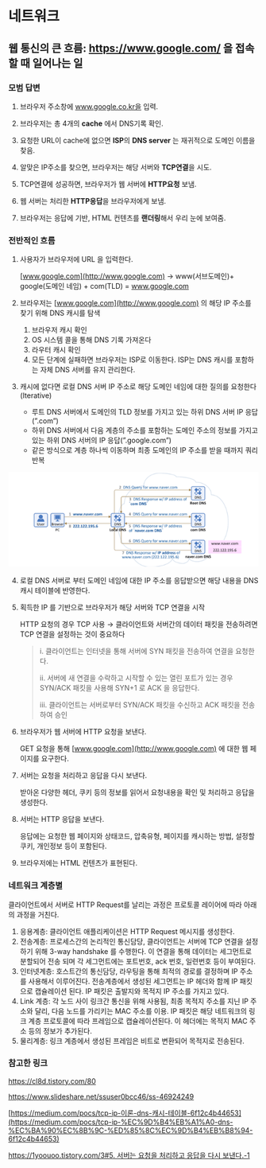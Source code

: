 # 네트워크
## 웹 통신의 큰 흐름: https://www.google.com/ 을 접속할 때 일어나는 일


### 모범 답변

1. 브라우저 주소창에 www.google.co.kr을 입력.

2. 브라우저는 총 4개의 **cache** 에서 DNS기록 확인.

3. 요청한 URL이 cache에 없으면 **ISP**의 **DNS server** 는 재귀적으로 도메인 이름을 찾음.

4. 알맞은 IP주소를 찾으면, 브라우저는 해당 서버와 **TCP연결**을 시도.

5. TCP연결에 성공하면, 브라우저가 웹 서버에 **HTTP요청** 보냄.

6. 웹 서버는 처리한 **HTTP응답**을 브라우저에게 보냄.

7. 브라우저는 응답에 기반, HTML 컨텐츠를 **랜더링**해서 우리 눈에 보여줌.

### 전반적인 흐름

1. 사용자가 브라우저에 URL 을 입력한다.

    [www.google.com](http://www.google.com) → www(서브도메인)+ google(도메인 네임) + com(TLD) = www.google.com

2. 브라우저는 [www.google.com](http://www.google.com) 의 해당 IP 주소를 찾기 위해 DNS 캐시를 탐색
    1. 브라우저 캐시 확인
    2. OS 시스템 콜을 통해 DNS 기록 가져온다
    3. 라우터 캐시 확인
    4. 모든 단계에 실패하면 브라우저는 ISP로 이동한다. ISP는 DNS 캐시를 포함하는 자체 DNS 서버를 유지 관리한다.
3. 캐시에 없다면 로컬 DNS 서버 IP 주소로 해당 도메인 네임에 대한 질의를 요청한다(Iterative)
    - 루트 DNS 서버에서 도메인의 TLD 정보를 가지고 있는 하위 DNS 서버 IP 응답(”.com”)
    - 하위 DNS 서버에서 다음 계층의 주소를 포함하는 도메인 주소의 정보를 가지고 있는 하위 DNS 서버의 IP 응답(”.google.com”)
    - 같은 방식으로 계층 하나씩 이동하며 최종 도메인의 IP 주소를 받을 때까지 쿼리 반복
   
![img.png](img.png)

4. 로컬 DNS 서버로 부터 도메인 네임에 대한 IP 주소를 응답받으면 해당 내용을 DNS 캐시 테이블에 반영한다.
5. 획득한 IP 를 기반으로 브라우저가 해당 서버와 TCP 연결을 시작

    HTTP 요청의 경우 TCP 사용 → 클라이언트와 서버간의 데이터 패킷을 전송하려면 TCP 연결을 설정하는 것이 중요하다
    > i. 클라이언트는 인터넷을 통해 서버에 SYN 패킷을 전송하여 연결을 요청한다.
    > 
    > ii. 서버에 새 연결을 수락하고 시작할 수 있는 열린 포트가 있는 경우 SYN/ACK 패킷을 사용해 SYN+1 로 ACK 을 응답한다.
    >
    > iii. 클라이언트는 서버로부터 SYN/ACK 패킷을 수신하고 ACK 패킷을 전송하여 승인

5. 브라우저가 웹 서버에 HTTP 요청을 보낸다.

   GET 요청을 통해 [www.google.com](http://www.google.com) 에 대한 웹 페이지를 요구한다.

6. 서버는 요청을 처리하고 응답을 다시 보낸다.

   받아온 다양한 헤더, 쿠키 등의 정보를 읽어서 요청내용을 확인 및 처리하고 응답을 생성한다.

7. 서버는 HTTP 응답을 보낸다.

   응답에는 요청한 웹 페이지와 상태코드, 압축유형, 페이지를 캐시하는 방법, 설정할 쿠키, 개인정보 등이 포함된다.


 9.  브라우저에는 HTML 컨텐츠가 표현된다.


### 네트워크 계층별

클라이언트에서 서버로 HTTP Request를 날리는 과정은 프로토콜 레이어에 따라 아래의 과정을 거친다.

1. 응용계층: 클라이언트 애플리케이션은 HTTP Request 메시지를 생성한다.
2. 전송계층: 프로세스간의 논리적인 통신담당, 클라이언트는 서버에 TCP 연결을 설정하기 위해 3-way handshake 를 수행한다. 이 연결을 통해 데이터는 세그먼트로 분할되어 전송 되며 각 세그먼트에는 포트번호, ack 번호, 일련번호 등이 부여된다.
3. 인터넷계층: 호스트간의 통신담당, 라우팅을 통해 최적의 경로를 결정하며 IP 주소를 사용해서 이루어진다. 전송계층에서 생성된 세그먼트는 IP 헤더와 함께 IP 패킷으로 캡슐레이션 된다. IP 패킷은 출발지와 목적지 IP 주소를 가지고 있다.
4. Link 계층: 각 노드 사이 링크간 통신을 위해 사용됨, 최종 목적지 주소를 지닌 IP 주소와 달리, 다음 노드를 가리키는 MAC 주소를 이용. IP 패킷은 해당 네트워크의 링크 계층 프로토콜에 따라 프레임으로 캡슐레이션된다. 이 헤더에는 목적지 MAC 주소 등의 정보가 추가된다.
5. 물리계층: 링크 계층에서 생성된 프레임은 비트로 변환되어 목적지로 전송된다.


### 참고한 링크
https://cl8d.tistory.com/80

https://www.slideshare.net/ssuser0bcc46/ss-46924249

[https://medium.com/pocs/tcp-ip-이론-dns-캐시-테이블-6f12c4b44653](https://medium.com/pocs/tcp-ip-%EC%9D%B4%EB%A1%A0-dns-%EC%BA%90%EC%8B%9C-%ED%85%8C%EC%9D%B4%EB%B8%94-6f12c4b44653)

[https://1yoouoo.tistory.com/3#5. 서버는 요청을 처리하고 응답을 다시 보낸다.-1](https://1yoouoo.tistory.com/3#5.%20%EC%84%9C%EB%B2%84%EB%8A%94%20%EC%9A%94%EC%B2%AD%EC%9D%84%20%EC%B2%98%EB%A6%AC%ED%95%98%EA%B3%A0%20%EC%9D%91%EB%8B%B5%EC%9D%84%20%EB%8B%A4%EC%8B%9C%20%EB%B3%B4%EB%82%B8%EB%8B%A4.-1)
